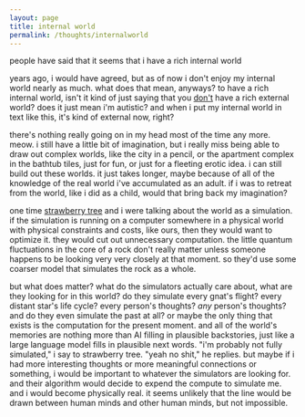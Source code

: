 ```yaml
---
layout: page
title: internal world
permalink: /thoughts/internalworld
---
```


people have said that it seems that i have a rich internal world

years ago, i would have agreed, but as of now i don't enjoy my internal world nearly as much. what does that mean, anyways? to have a rich internal world, isn't it kind of just saying that you [don't](/thoughts/meanreversion) have a rich external world? does it just mean i'm autistic? and when i put my internal world in text like this, it's kind of external now, right?

there's nothing really going on in my head most of the time any more. meow. i still have a little bit of imagination, but i really miss being able to draw out complex worlds, like the city in a pencil, or the apartment complex in the bathtub tiles, just for fun, or just for a fleeting erotic idea. i can still build out these worlds. it just takes longer, maybe because of all of the knowledge of the real world i've accumulated as an adult. if i was to retreat from the world, like i did as a child, would that bring back my imagination?

one time [strawberry tree](/friends/strawberrytree) and i were talking about the world as a simulation. if the simulation is running on a computer somewhere in a physical world with physical constraints and costs, like ours, then they would want to optimize it. they would cut out unnecessary computation. the little quantum fluctuations in the core of a rock don't really matter unless someone happens to be looking very very closely at that moment. so they'd use some coarser model that simulates the rock as a whole.

but what does matter? what do the simulators actually care about, what are they looking for in this world? do they simulate every gnat's flight? every distant star's life cycle? every person's thoughts? *any* person's thoughts? and do they even simulate the past at all? or maybe the only thing that exists is the computation for the present moment. and all of the world's memories are nothing more than AI filling in plausible backstories, just like a large language model fills in plausible next words. "i'm probably not fully simulated," i say to strawberry tree. "yeah no shit," he replies. but maybe if i had more interesting thoughts or more meaningful connections or something, i would be important to whatever the simulators are looking for. and their algorithm would decide to expend the compute to simulate me. and i would become physically real. it seems unlikely that the line would be drawn between human minds and other human minds, but not impossible.




